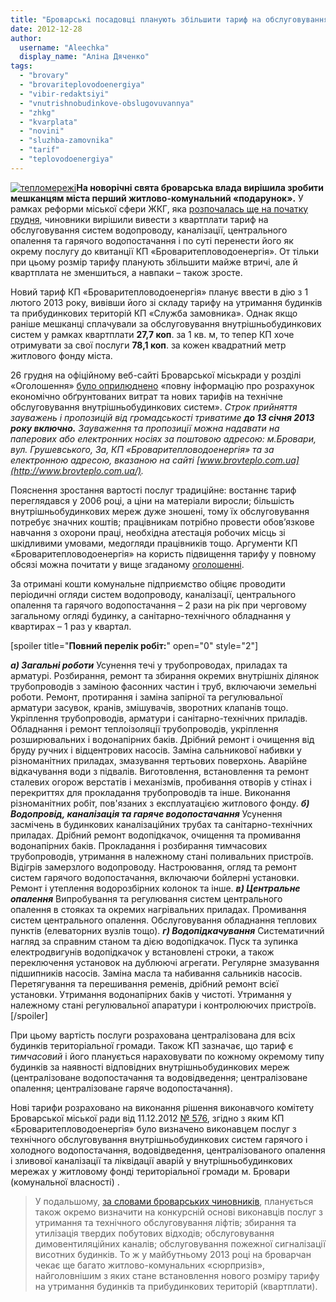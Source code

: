 ```yaml
---
title: "Броварські посадовці планують збільшити тариф на обслуговування водо- та тепломереж майже в 3 рази"
date: 2012-12-28
author: 
  username: "Aleechka"
  display_name: "Аліна Дяченко"
tags: 
  - "brovary"
  - "brovariteplovodoenergiya"
  - "vibir-redaktsiyi"
  - "vnutrishnobudinkove-obslugovuvannya"
  - "zhkg"
  - "kvarplata"
  - "novini"
  - "sluzhba-zamovnika"
  - "tarif"
  - "teplovodoenergiya"
---
```


[![](https://mpz.brovary.org/wp-content/uploads/2012/12/teplomerezhi.jpg "тепломережі")](https://mpz.brovary.org/wp-content/uploads/2012/12/teplomerezhi.jpg)**На новорічні свята броварська влада вирішила зробити мешканцям міста перший житлово-комунальний «подарунок».** У рамках реформи міської сфери ЖКГ, яка [розпочалась ще на початку грудня](https://mpz.brovary.org/zhitlovo-komunalna-reforma-chogo-ochikuvati-brovarchanam/), чиновники вирішили вивести з квартплати тариф на обслуговування систем водопроводу, каналізації, центрального опалення та гарячого водопостачання і по суті перенести його як окрему послугу до квитанції КП «Броваритепловодоенергія». От тільки при цьому розмір тарифу планують збільшити майже втричі, але й квартплата не зменшиться, а навпаки – також зросте.

Новий тариф КП «Броваритепловодоенергія» планує ввести в дію з 1 лютого 2013 року, вивівши його зі складу тарифу на утримання будинків та прибудинкових територій КП «Служба замовника». Однак якщо раніше мешканці сплачували за обслуговування внутрішньобудинкових систем у рамках квартплати **27,7 коп**. за 1 кв. м, то тепер КП хоче отримувати за свої послуги **78,1 коп**. за кожен квадратний метр житлового фонду міста.

26 грудня на офіційному веб-сайті Броварської міськради у розділі «Оголошення» [було оприлюднено](http://docs.pravo-znaty.org.ua/p6345/26.12.2012) «повну інформацію про розрахунок економічно обґрунтованих витрат та нових тарифів на технічне обслуговування внутрішньобудинкових систем». _Строк прийняття зауважень і пропозицій від громадськості триватиме **до 13 січня 2013 року включно.** Зауваження та пропозиції можна надавати на паперових або електронних носіях за поштовою адресою: м.Бровари, вул. Грушевського, 3а, КП «Броваритепловодоенергія» та за електронною адресою, вказаною на сайті [www.brovteplo.com.ua](http://www.brovteplo.com.ua/)._

Пояснення зростання вартості послуг традиційне: востаннє тариф переглядався у 2006 році, а ціни на матеріали виросли; більшість внутрішньобудинкових мереж дуже зношені, тому їх обслуговування потребує значних коштів; працівникам потрібно провести обов’язкове навчання з охорони праці, необхідна атестація робочих місць зі шкідливими умовами, медогляди працівників тощо. Аргументи КП «Броваритепловодоенергія» на користь підвищення тарифу у повному обсязі можна почитати у вище згаданому [оголошенні](http://docs.pravo-znaty.org.ua/p6345/26.12.2012).

За отримані кошти комунальне підприємство обіцяє проводити періодичні огляди систем водопроводу, каналізації, центрального опалення та гарячого водопостачання – 2 рази на рік при черговому загальному огляді будинку, а санітарно-технічного обладнання у квартирах – 1 раз у квартал.

\[spoiler title="**Повний перелік робіт:**" open="0" style="2"\]

**_а) Загальні роботи_** Усунення течі у трубопроводах, приладах та арматурі. Розбирання, ремонт та збирання окремих внутрішніх ділянок трубопроводів з заміною фасонних частин і труб, включаючи земельні роботи. Ремонт, протирання і заміна запірної та регулювальної арматури засувок, кранів, змішувачів, зворотних клапанів тощо. Укріплення трубопроводів, арматури і санітарно-технічних приладів. Обладнання і ремонт теплоізоляції трубопроводів, укріплення розширювальних і водонапірних баків. Дрібний ремонт і очищення від бруду ручних і відцентрових насосів. Заміна сальникової набивки у різноманітних приладах, змазування тертьових поверхонь. Аварійне відкачування води з підвалів. Виготовлення, встановлення та ремонт сталевих огорож верстатів і механізмів, пробивання отворів у стінах і перекриттях для прокладання трубопроводів та інше. Виконання різноманітних робіт, пов'язаних з експлуатацією житлового фонду. _**б) Водопровід, каналізація та гаряче водопостачання**_ Усунення засмічень в будинкових каналізаційних трубах та санітарно-технічних приладах. Дрібний ремонт водопідкачок, очищення та промивання водонапірних баків. Прокладання і розбирання тимчасових трубопроводів, утримання в належному стані поливальних пристроїв. Відігрів замерзлого водопроводу. Настроювання, огляд та ремонт систем гарячого водопостачання, включаючи бойлерні установки. Ремонт і утеплення водорозбірних колонок та інше. _**в) Центральне опалення**_ Випробування та регулювання систем центрального опалення в стояках та окремих нагрівальних приладах. Промивання систем центрального опалення. Обслуговування обладнання теплових пунктів (елеваторних вузлів тощо). _**г) Водопідкачування**_ Систематичний нагляд за справним станом та дією водопідкачок. Пуск та зупинка електродвигунів водопідкачок у встановлені строки, а також переключення установок на дублюючі агрегати. Регулярне змазування підшипників насосів. Заміна масла та набивання сальників насосів. Перетягування та перешивання ременів, дрібний ремонт всієї установки. Утримання водонапірних баків у чистоті. Утримання у належному стані регулювальної апаратури і контролюючих пристроїв.\[/spoiler\]

При цьому вартість послуги розрахована централізована для всіх будинків територіальної громади. Також КП зазначає, що тариф є _тимчасовий_ і його планується нараховувати по кожному окремому типу будинків за наявності відповідних внутрішньобудинкових мереж (централізоване водопостачання та водовідведення; централізоване опалення; централізоване гаряче водопостачання).

Нові тарифи розраховано на виконання рішення виконавчого комітету Броварської міської ради від 11.12.2012 [№ 576](http://docs.pravo-znaty.org.ua/p6243/11.12.2012/576), згідно з яким КП «Броваритепловодоенергія» було визначено виконавцем послуг з технічного обслуговування внутрішньобудинкових систем гарячого і холодного водопостачання, водовідведення, централізованого опалення і зливової каналізації та ліквідації аварій у внутрішньобудинкових мережах у житловому фонді територіальної громади м. Бровари (комунальної власності) .

> У подальшому, [за словами броварських чиновників](https://mpz.brovary.org/zhitlovo-komunalna-reforma-chogo-ochikuvati-brovarchanam/), планується також окремо визначити на конкурсній основі виконавців послуг з утримання та технічного обслуговування ліфтів; збирання та утилізація твердих побутових відходів; обслуговування димовентиляційних каналів; обслуговування пожежної сигналізації висотних будинків. То ж у майбутньому 2013 році на броварчан чекає ще багато житлово-комунальних «сюрпризів», найголовнішим з яких стане встановлення нового розміру тарифу на утримання будинків та прибудинкових територій (квартплати).
